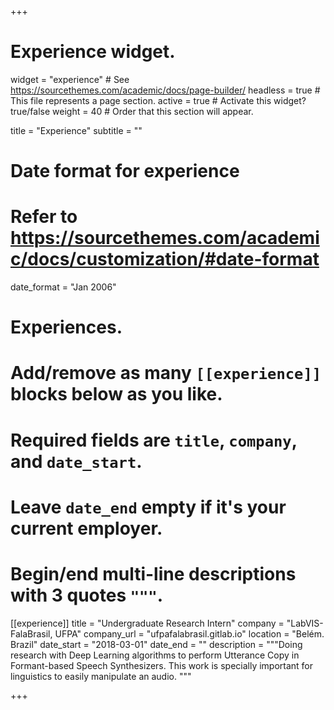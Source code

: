 +++
# Experience widget.
widget = "experience"  # See https://sourcethemes.com/academic/docs/page-builder/
headless = true  # This file represents a page section.
active = true  # Activate this widget? true/false
weight = 40  # Order that this section will appear.

title = "Experience"
subtitle = ""

# Date format for experience
#   Refer to https://sourcethemes.com/academic/docs/customization/#date-format
date_format = "Jan 2006"

# Experiences.
#   Add/remove as many `[[experience]]` blocks below as you like.
#   Required fields are `title`, `company`, and `date_start`.
#   Leave `date_end` empty if it's your current employer.
#   Begin/end multi-line descriptions with 3 quotes `"""`.
[[experience]]
  title = "Undergraduate Research Intern"
  company = "LabVIS-FalaBrasil, UFPA"
  company_url = "ufpafalabrasil.gitlab.io"
  location = "Belém. Brazil"
  date_start = "2018-03-01"
  date_end = ""
  description = """Doing research with Deep Learning algorithms to perform Utterance Copy in Formant-based Speech Synthesizers. This work is specially important for linguistics to easily manipulate an audio. """

+++
